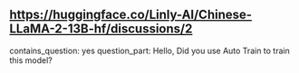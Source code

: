 ## https://huggingface.co/Linly-AI/Chinese-LLaMA-2-13B-hf/discussions/2

contains_question: yes
question_part: Hello, Did you use Auto Train to train this model?
